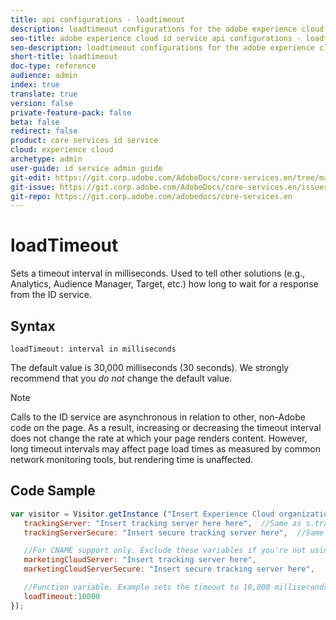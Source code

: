 ```yaml
---
title: api configurations - loadtimeout
description: loadtimeout configurations for the adobe experience cloud id service api
seo-title: adobe experience cloud id service api configurations - loadtimeout
seo-description: loadtimeout configurations for the adobe experience cloud id service api
short-title: loadtimeout
doc-type: reference
audience: admin
index: true
translate: true
version: false
private-feature-pack: false
beta: false
redirect: false
product: core services id service
cloud: experience cloud
archetype: admin
user-guide: id service admin guide
git-edit: https://git.corp.adobe.com/AdobeDocs/core-services.en/tree/master/help/id-service/id-service-api/id-service-api-configurations/id-service-api-configurations-loadtimeout.md
git-issue: https://git.corp.adobe.com/AdobeDocs/core-services.en/issues/new
git-repo: https://git.corp.adobe.com/adobedocs/core-services.en
---
```

<!--Meta Data Values

**Required Meta for search optimization and page data**

title: free text string

description: free text string

seo-title: free text string

seo-description: free text string

**Optional Meta for extended capabilities**

audience:
all (default), admin, developer, end-user
 
index: true (default), false
 
translate:
true (default), false
 
doc-type:
reference (default), tutorials

version:
false (default), Classic, Standard, 6.5, 6.4, 6.3, 6.2
 
private-feature-pack:
false (default), true
 
beta:
false (default), true
 
redirect:
false (default), pathname
-->

# loadTimeout

Sets a timeout interval in milliseconds. Used to tell other solutions \(e.g., Analytics, Audience Manager, Target, etc.\) how long to wait for a response from the ID service.

## Syntax

`loadTimeout: interval in milliseconds` 

The default value is 30,000 milliseconds \(30 seconds\). We strongly recommend that you *do not* change the default value.

>[!NOTE]
>Calls to the ID service are asynchronous in relation to other, non-Adobe code on the page. As a result, increasing or decreasing the timeout interval does not change the rate at which your page renders content. However, long timeout intervals may affect page load times as measured by common network monitoring tools, but rendering time is unaffected.

## Code Sample

```javascript
var visitor = Visitor.getInstance ("Insert Experience Cloud organization ID here",{
   trackingServer: "Insert tracking server here here",  //Same as s.trackingServer
   trackingServerSecure: "Insert secure tracking server here",  //Same as s.trackingServerSecure

   //For CNAME support only. Exclude these variables if you're not using CNAME
   marketingCloudServer: "Insert tracking server here",
   marketingCloudServerSecure: "Insert secure tracking server here",

   //Function variable. Example sets the timeout to 10,000 milliseconds (10 seconds).
   loadTimeout:10000
});
```